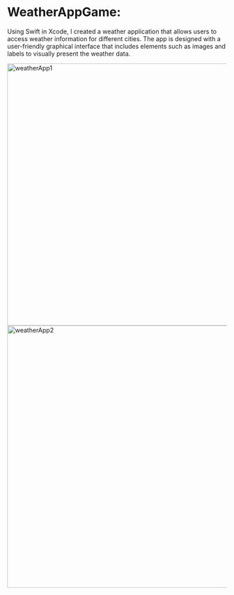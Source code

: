 # WeatherAppGame:
Using Swift in Xcode, I created a weather application that allows users 
to access weather information for different cities. The app is designed with a user-friendly
graphical interface that includes elements such as images and labels to visually present 
the weather data.

<img width="602" alt="weatherApp1" src="https://github.com/skayass/WeatherAppGame-2-3-2/assets/119642825/17c497ca-8e0a-4dbb-93b8-bba13d88d2cc">
<img width="602" alt="weatherApp2" src="https://github.com/skayass/WeatherAppGame-2-3-2/assets/119642825/8d2444ee-dbed-4902-a743-0d94478df73a">


